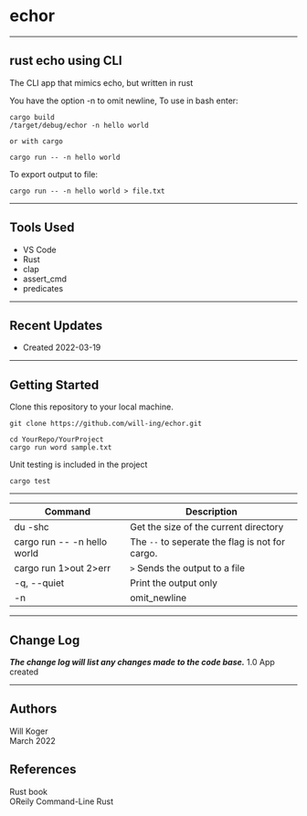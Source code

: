 # echor

---

## rust echo using CLI

The CLI app that mimics echo, but written in rust

You have the option -n to omit newline, To use in bash enter:

```terminal
cargo build
/target/debug/echor -n hello world

or with cargo

cargo run -- -n hello world
```

To export output to file:

```terminal
cargo run -- -n hello world > file.txt
```

---

## Tools Used

- VS Code
- Rust
- clap
- assert_cmd
- predicates

---

## Recent Updates

- Created 2022-03-19

---

## Getting Started

Clone this repository to your local machine.

```terminal
git clone https://github.com/will-ing/echor.git
```

```terminal
cd YourRepo/YourProject
cargo run word sample.txt
```

Unit testing is included in the project

```terminal
cargo test
```

---

| Command | Description |
| ---- |---- |
| du -shc | Get the size of the current directory
| cargo run -- -n hello world | The `--` to seperate the flag is not for cargo.
| cargo run 1>out 2>err | `>` Sends the output to a file |
| -q, --quiet | Print the output only |
| -n | omit_newline |

---

## Change Log

***The change log will list any changes made to the code base.***
1.0 App created

---

## Authors

Will Koger\
March 2022

## References

Rust book\
OReily Command-Line Rust
